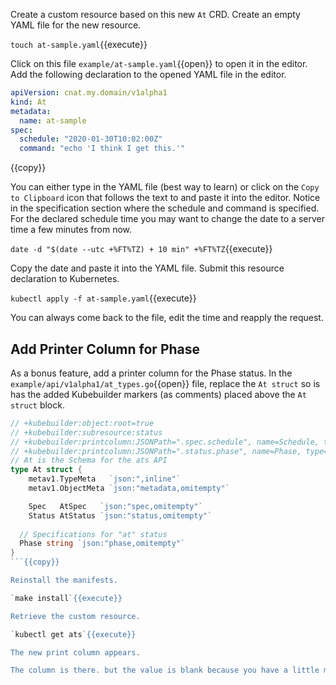 Create a custom resource based on this new `At` CRD. Create an empty YAML file for the new resource.

`touch at-sample.yaml`{{execute}}

Click on this file `example/at-sample.yaml`{{open}} to open it in the editor. Add the following declaration to the opened YAML file in the editor.

```yaml
apiVersion: cnat.my.domain/v1alpha1
kind: At
metadata:
  name: at-sample
spec:
  schedule: "2020-01-30T10:02:00Z"
  command: "echo 'I think I get this.'"
```
{{copy}}

You can either type in the YAML file (best way to learn) or click on the `Copy to Clipboard` icon that follows the text to and paste it into the editor. Notice in the specification section where the schedule and command is specified. For the declared schedule time you may want to change the date to a server time a few minutes from now.

`date -d "$(date --utc +%FT%TZ) + 10 min" +%FT%TZ`{{execute}}

Copy the date and paste it into the YAML file. Submit this resource declaration to Kubernetes.

`kubectl apply -f at-sample.yaml`{{execute}}

You can always come back to the file, edit the time and reapply the request.

## Add Printer Column for Phase

As a bonus feature, add a printer column for the Phase status. In the `example/api/v1alpha1/at_types.go`{{open}} file, replace the `At struct` so is has the added Kubebuilder markers (as comments) placed above the `At struct` block.

```go
// +kubebuilder:object:root=true
// +kubebuilder:subresource:status
// +kubebuilder:printcolumn:JSONPath=".spec.schedule", name=Schedule, type=string
// +kubebuilder:printcolumn:JSONPath=".status.phase", name=Phase, type=string
// At is the Schema for the ats API
type At struct {
	metav1.TypeMeta   `json:",inline"`
	metav1.ObjectMeta `json:"metadata,omitempty"`

	Spec   AtSpec   `json:"spec,omitempty"`
	Status AtStatus `json:"status,omitempty"`
	
  // Specifications for "at" status
  Phase string `json:"phase,omitempty"`
}
```{{copy}}

Reinstall the manifests.

`make install`{{execute}}

Retrieve the custom resource.

`kubectl get ats`{{execute}}

The new print column appears.

The column is there. but the value is blank because you have a little more code to write.

